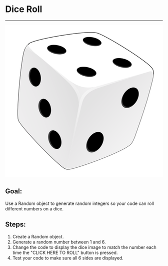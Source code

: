 

# Dice Roll

<hr/>
<img src="./images/dice.png"/>

## Goal:

Use a Random object to generate random integers so your code can roll different numbers on a dice.

## Steps:

1. Create a Random object.
2. Generate a random number between 1 and 6.
3. Change the code to display the dice image to match the number each time the "CLICK HERE TO ROLL" button is pressed.
4. Test your code to make sure all 6 sides are displayed.



